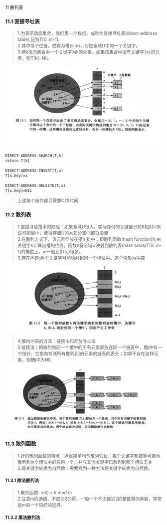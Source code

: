 11 散列表

### 11.1 直接寻址表

> 1.为表示动态集合，我们用一个数组，或称为直接寻址表(direct-address table),记为T[0..m-1].<br/>
> 2.其中每个位置，或称为槽(slot)，对应全域U中的一个关键字。<br/>
> 3.槽k指向集合中一个关键字为k的元素。如果该集合中没有关键字为k的元素，则T[k]=NIL<br/>


![avatar](images/01_direct_address_structure.jpg)

```

DIRECT-ADDRESS-SEARCH(T,k)
return T[k]

DIRECT-ADDRESS-INSERT(T,x)
T[x.key]=x

DIRECT-ADDRESS-DELEETE(T,x)
T[x.key]=NIL

```

> 上述每个操作都只需要O(1)时间<br/>

### 11.2 散列表

> 1.直接寻址技术的缺陷：如果全域U很大，实际存储的关键自己和K相对U来说可能很小，使得存储U的大部分空间都将浪费<br/>
> 2.在散列方式下，该元素存放在槽h(k)中；即散列函数(hash function)h,由关键字k计算出槽的位置。函数h将全域U映射到散列表(hash table)T[0..m-1]的槽位上，m一般比|U|小很多。<br/>
> 3.存在问题:两个关键字可能映射到同一个槽位中。这个情形为冲突<br/>


![avatar](images/02_hash_table_structure.jpg)

> 4.解约冲突的方法：链接法和开放寻址法<br/>
> 5.链接法：把散列到同一个槽中的所有元素都放在同一个链表中，槽j中有一个指针，它指向存储所有散列到j的元素的链表的表头；如果不存在这样元素，则槽j中为NIL<br/>

![avatar](images/03_hash_collision_chaining.jpg)


### 11.3 散列函数

> 1.好的散列函数的特点：满足简单均匀散列假设：每个关键字都被等可能地散列到m个槽位中的任何一个，并与其他关键字已散列到那个槽位无关<br/>
> 2.将关键字转换为自然数：需要找到一种方法将关键字转换为自然数。<br/>

#### 11.3.1 除法散列法

> 1.散列函数: h(k) = k mod m <br/>
> 2.注意m的选值，不应为2的幂，一般一个不太接近2的整数幂的素数，常常是m的一个较好的选择。<br/>

#### 11.3.2 乘法散列法
    
    
